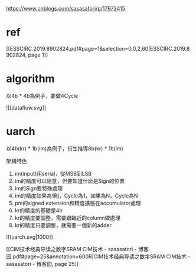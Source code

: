 https://www.cnblogs.com/sasasatori/p/17973415
# ref
[[ESSCIRC.2019.8902824.pdf#page=1&selection=0,0,2,60|ESSCIRC.2019.8902824, page 1]]

# algorithm

以4b * 4b為例子，要做4Cycle

![[dataflow.svg]]

# uarch

以4b(kr) * 1b(im)為例子，衍生推導8b(kr) * 1b(im)

架構特色
1. im(input)用serial，從MSB到LSB
2. im的精度可以隨意，但要知道什麽是Sign的位置
3. im的Sign要特殊處理
4. im的精度如果為1則，Cycle為1，如果為N，Cycle為N
5. pm的signed extension和精度擴張在accumulator處理
6. kr的精度的基礎是4b
7. kr的精度要調整，需要跟臨近的column做處理
8. kr的精度只要調整，就需要一個新的adder

![[uarch.svg|1000]]

[[CIM技术经典导读之数字SRAM CIM技术 - sasasatori - 博客园.pdf#page=25&annotation=600R|CIM技术经典导读之数字SRAM CIM技术 - sasasatori - 博客园, page 25]]